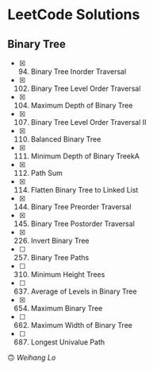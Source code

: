 # LeetCode Solutions

## Binary Tree

- [x] 094. Binary Tree Inorder Traversal
- [x] 102. Binary Tree Level Order Traversal
- [x] 104. Maximum Depth of Binary Tree
- [x] 107. Binary Tree Level Order Traversal II
- [x] 110. Balanced Binary Tree
- [x] 111. Minimum Depth of Binary TreekA
- [x] 112. Path Sum
- [x] 114. Flatten Binary Tree to Linked List
- [x] 144. Binary Tree Preorder Traversal
- [x] 145. Binary Tree Postorder Traversal
- [x] 226. Invert Binary Tree
- [ ] 257. Binary Tree Paths
- [ ] 310. Minimum Height Trees
- [ ] 637. Average of Levels in Binary Tree
- [x] 654. Maximum Binary Tree
- [ ] 662. Maximum Width of Binary Tree
- [ ] 687. Longest Univalue Path

🙃 _Weihang Lo_
